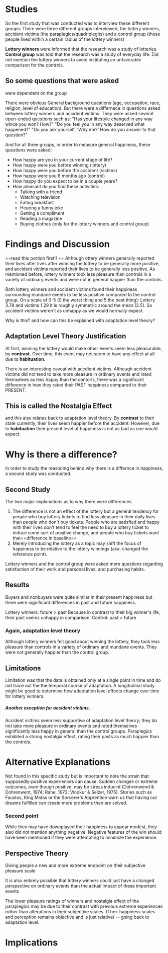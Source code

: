 # Studies
So the first study that was conducted was to interview these different groups: 
There were three different groups interviewed, the lottery winners, accident victims (the paraplegics/quadriplegits) and a control group (these people lived within a certain radius of the lottery winners)

**Lottery winners** were informed that the research was a study of lotteries. 
**Control group** was told that the research was a study of everyday life. Did not mention the lottery winners to avoid instituting an unfavorable comparison for the controls.
## So some questions that were asked
were dependent on the group

There were obvious General background questions (age, occupation, race, religion, level of education).
But there were a differnece in questions asked between lottery winners and accident victims. They were asked several open-ended questions such as:
"Has your lifestyle changed in any way wince you won? How?"
"Do you feel you in any way deserved what happened?"
"Do you ask yourself, 'Why me?' How do you answer to that question?"

And for all three groups, in order to measure general happiness, these questions were asked: 
- How happy are you in your current stage of life?
- How happy were you before winning (lottery)
- How happy were you before the accident (victims)
- How happy were you 6 months ago (control)
- How happy do you expect to be in a couple years?
- How pleasant do you find these activities:
	- Talking with a friend
	- Watching television
	- Eating breakfast
	- Hearing a funny joke
	- Getting a compliment
	- Reading a magazine
	- Buying clothes (only for the lottery winners and control group)

# Findings and Discussion
==read this portion first!! ==
Although ottery winners generally reported their lives after lives after winning the lottery to be generally more positive, and accident victims reported their lives to be generally less positive.
As mentioned before, lottery winners took less pleasure than controls in a variety of ordinary events and were not in general happier than the controls. 

Both lottery winners and accident victims found their happiness surrounding mundane events to be less positive compared to the control group.
	On a scale of 0-5 (0 the worst thing and 5 the best thing):
	Lottery 3.78 and victims 1.28
	 it is roughly symmetric around the mean (2.5).
So accident victims weren't as unhappy as we would normally expect. 

Why is this? and how can this be explained with adaptation level theory? 
## Adaptation Level Theory Justification
At first, winning the lottery would make other events seem less pleasurable, by **contrast.** Over time, this event may not seem to have any effect at all due to **habituation.**

There is an interesting caveat with accdient victims. Although accident victims did not tend to take more pleasure in ordinary events and rated themselves as less happy than the contorls, there was a significant difference in how they rated their PAST happiness compared to their PRESENT. 
## This is called the Nostalgia Effect
and this also relates back to adaptation level theory. 
By **contrast** to their state currently, their lives seem happier before the accident. However, due to **habituation** their present level of happiness is not as bad as one would expect. 

# Why is there a difference?
In order to study the reasoning behind why there is a differnce in happiness, a second study was conducted. 
## Second Study
The two major explanations as to why there were differences
1. The difference is not an effect of the lottery but a general tendency for people who buy lottery tickets to find less pleasure in their daily lives than people who don't buy tickets. People who are satisfied and happy with their lives don't tend to feel the need to buy a lottery ticket to induce some sort of positive change, and people who buy tickets want that==difference in baseline==
2. Merely introducing the lottery as a topic may shift the focus of happiness to be relative to the lottery winnings (aka. changed the reference point).

Lottery winners and the control group were asked more questions regarding satisfaction of their work and personal lives, and purchasing habits. 
## Results
Buyers and nonbuyers were quite similar in their present happiness but there were significant differences in past and future happiness. 

Lottery winners: future > past
	Because in contrast to their big winner's life, their past seems unhappy in comparison. 
Control: past > future
### Again, adaptation level theory

Although lottery winners felt good about winning the lottery, they took less pleasure than controls in a variety of ordinary and mundane events. They were not generally happier than the control group.
## Limitations 
Limitation was that the data is obtained only at a single point in time and do not trace out the the temporal course of adaptation. 
A longitudinal study might be good to determine how adaptation level effects change over time for lottery winners. 
##### Another exception for accident victims. 
Accident victims seem less supportive of adaptation level theory; they do not take more pleasure in ordinary events and rated themselves significantly less happy in general than the control groups. 
Paraplegics exhibited a strong nostalgia effect, rating their pasts as much happier than the controls. 
# Alternative Explanations
Not found in this specific study but is important to note the strain that supposedly-positive experiences can cause. 
Sudden changes or extreme outcomes, even though positive, may be stress inducint (Dohrenwend & Dohrenwent, 1974; Rahe, 1972; Vinokur & Selzer, 1975). 
Stories such as Faustus, King Midas or the Sorcerer's Apprentice warn us that having out dreams fulfilled can create more problems than are solved.
### Second point
While they may have downplayed their happiness to appear modest, they also did not mention anything negative. Negative features of the win should have been mentioned if they were attempting to minimize the experience.
## Perspective Theory 
Giving people a new and more extreme endpoint on their subjective pleasure scale

It is also entirely possible that lottery winners could just have a changed perspective on ordinary events than the actual impact of these important events

The lower pleasure ratings of winners and nostalgia effect  of the paraplegics may be due to their contrast with previous extreme experiences *rather* than alterations in their subjective scales. (Their happiness scales and perception remains objective and is just relative) -- going back to adaptation level.
# Implications 
